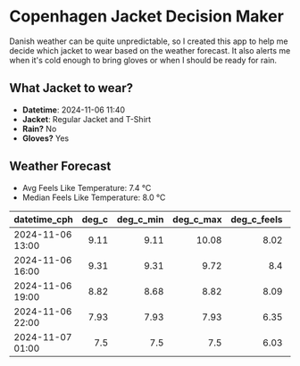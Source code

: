 
# Copenhagen Jacket Decision Maker

Danish weather can be quite unpredictable, so I created this app to help me decide which jacket to wear based on the weather forecast. 
It also alerts me when it's cold enough to bring gloves or when I should be ready for rain.

## What Jacket to wear?

- **Datetime**: 2024-11-06 11:40
- **Jacket**: Regular Jacket and T-Shirt
- **Rain?** No
- **Gloves?** Yes

## Weather Forecast
- Avg Feels Like Temperature: 7.4 °C
- Median Feels Like Temperature: 8.0 °C

| datetime_cph     |   deg_c |   deg_c_min |   deg_c_max |   deg_c_feels | weather   | wind   | rain   |
|:-----------------|--------:|------------:|------------:|--------------:|:----------|:-------|:-------|
| 2024-11-06 13:00 |    9.11 |        9.11 |       10.08 |          8.02 | Clouds    | Low    | None   |
| 2024-11-06 16:00 |    9.31 |        9.31 |        9.72 |          8.4  | Clouds    | Low    | None   |
| 2024-11-06 19:00 |    8.82 |        8.68 |        8.82 |          8.09 | Clouds    | Low    | None   |
| 2024-11-06 22:00 |    7.93 |        7.93 |        7.93 |          6.35 | Clouds    | Low    | None   |
| 2024-11-07 01:00 |    7.5  |        7.5  |        7.5  |          6.03 | Clear     | Low    | None   |
        